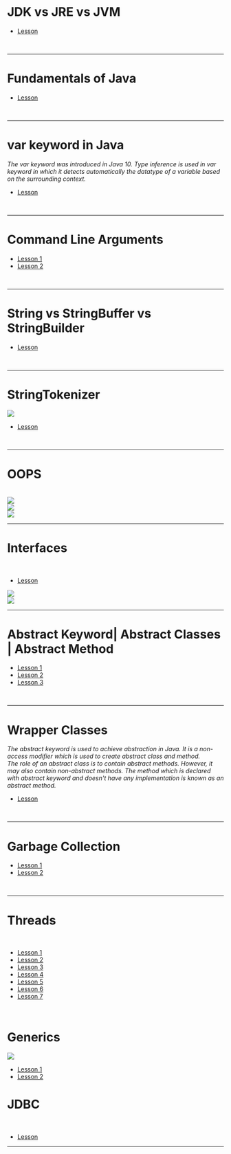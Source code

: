 <h1> JDK vs JRE vs JVM </h1>
<ul>
  <li>
    <a href="https://www.geeksforgeeks.org/differences-jdk-jre-jvm/" > Lesson </a>
  </li>
</ul>
<br/>
<hr/>
<h1>Fundamentals of Java</h1>
<ul>
  <li>
    <a href="https://youtu.be/rV_3Lewxx6o" > Lesson </a>
  </li>
</ul>
<br/>
<hr/>
<h1>var keyword in Java</h1>
<i>The var keyword was introduced in Java 10. Type inference is used in var keyword in which it detects automatically the datatype of a variable based on the surrounding context.</i>

<ul>
  <li>
    <a href="https://www.geeksforgeeks.org/var-keyword-in-java/" > Lesson </a>
  </li>
</ul>
<br/>
<hr/>
<h1>Command Line Arguments</h1>
<ul>
  <li>
    <a href="https://youtu.be/4H34eumdAZY" > Lesson 1</a>
  </li>
  <li>
    <a href="https://www.geeksforgeeks.org/command-line-arguments-in-java/" > Lesson 2</a>
  </li>
</ul>
<br/>
<hr/>
<h1>String vs StringBuffer vs StringBuilder</h1>

<ul>
  <li>
    <a href="https://youtu.be/EQ85-lF_jrs" > Lesson </a>
  </li>
</ul>
<br/>
<hr/>
<h1>StringTokenizer</h1>
<img src="images/StringTokenizer.png">
<ul>
  <li>
    <a href="https://docs.oracle.com/javase/7/docs/api/java/util/StringTokenizer.html" > Lesson </a>
  </li>
</ul>
<br/>
<hr/>
<h1>OOPS</h1>
<br/>
<img src="images/Single_Inheritance.png">
<br/>

<img src="images/Multilevel_Inheritance.png">
<br/>

<img src="images/Hierarchical_Inheritance.png">
<br/>

<hr/>
<h1> Interfaces</h1>
<br/>
<ul>
  <li>
    <a href="https://www.youtube.com/embed/zSX7N5MolB8" > Lesson</a>
  </li>
</ul>
 
<img src="images/Multiple_Inheritance (Through Interfaces).png">
<br/>

<img src="images/Hybrid_Inheritance(Through Interfaces).png">
<br/>
<hr/>

<h1>Abstract Keyword| Abstract Classes | Abstract Method</h1>
<ul>
  <li>
    <a href="https://www.javatpoint.com/abstract-keyword-in-java#:~:text=The%20abstract%20keyword%20is%20used,create%20abstract%20class%20and%20method.&text=However%2C%20it%20may%20also%20contain,known%20as%20an%20abstract%20method." > Lesson 1</a>
  </li>
  <li>
    <a href="https://youtu.be/bIQMuFPgKpM" > Lesson 2</a>
  </li>
   <li>
    <a href="https://youtu.be/4rkPvf6hlIA" > Lesson 3</a>
  </li>
  
  
  
</ul>
<br/>
<hr/>

<h1>Wrapper Classes</h1>
<i>The abstract keyword is used to achieve abstraction in Java. It is a non-access modifier which is used to create abstract class and method.
<br/>
The role of an abstract class is to contain abstract methods. However, it may also contain non-abstract methods. The method which is declared with abstract keyword and doesn't have any implementation is known as an abstract method.
</i>
<ul>
  <li>
    <a href="https://youtu.be/Q0NVRQP1Z5g" > Lesson </a>
  </li>
</ul>
<br/>
<hr/>
<h1>Garbage Collection</h1>
<ul>
  <li>
    <a href="https://youtu.be/eUpSuBudnKY" > Lesson 1</a>
  </li>
  
  <li>
    <a href="https://youtu.be/e5TINddM-GM?list=PLX9Zi6XTqOKQ7TdRz0QynGIKuMV9Q2H8E"> Lesson 2</a>
  </li>
</ul>
<br/>



<hr/>
<h1> Threads </h1>
<br/>
<ul>
  <li>
     <a href="https://www.youtube.com/embed/YDH7f9dTXAs?list=PLu0W_9lII9agS67Uits0UnJyrYiXhDS6q" >Lesson 1</a>
 </li>
  <li>
    <a href="https://www.youtube.com/embed/b_h4-_j6JmY?list=PLu0W_9lII9agS67Uits0UnJyrYiXhDS6q" > Lesson 2</a>
  </li>
  <li>
     <a href="https://www.youtube.com/embed/7wpFNKnCpiQ?list=PLu0W_9lII9agS67Uits0UnJyrYiXhDS6q" > Lesson 3</a>
 </li>
  <li>
     <a href="https://www.youtube.com/embed/9O9tTS6LseI?list=PLu0W_9lII9agS67Uits0UnJyrYiXhDS6q" > Lesson 4</a>
 </li>
  <li>
     <a href="https://www.youtube.com/embed/DAHHFj39RRY?list=PLu0W_9lII9agS67Uits0UnJyrYiXhDS6q" > Lesson 5</a>
 </li>
 <li>
     <a href="https://www.youtube.com/embed/0s46eRixwnk?list=PLu0W_9lII9agS67Uits0UnJyrYiXhDS6q" > Lesson 6</a>
 </li>
 <li>
     <a href="https://www.youtube.com/embed/rVDWb0stlfQ?list=PLu0W_9lII9agS67Uits0UnJyrYiXhDS6q"> Lesson 7</a>
 </li>
 
</ul>
<br/>
<h1>Generics</h1>
<img src="images/Generics.png"/>
<br/>
<ul>
  <li>
    <a href="https://youtu.be/_CRxUYxlFTo" > Lesson 1</a>
  </li>
  <li>
    <a href="https://youtu.be/dEOYASL9sD0" > Lesson 2</a>
  </li>
</ul>
<h1> JDBC </h1>
<br/>
<ul>
  <li>
    <a href="https://www.youtube.com/embed/1r4UfkjARTA" >Lesson</a>
  </li>
</ul>

<hr/>
